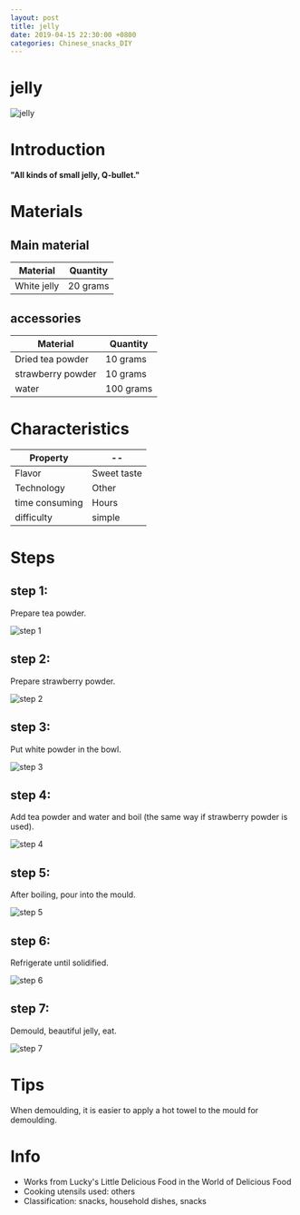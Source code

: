 ```yaml
---
layout: post
title: jelly
date: 2019-04-15 22:30:00 +0800
categories: Chinese_snacks_DIY
---
```


# jelly

![jelly]({{site.baseurl}}/img/452539/452539.jpg)

# Introduction

**"All kinds of small jelly, Q-bullet."**

# Materials


## Main material

Material|Quantity
--|--
White jelly|20 grams

## accessories

Material|Quantity
--|--
Dried tea powder|10 grams
strawberry powder|10 grams
water|100 grams

# Characteristics

Property|--
--|--
Flavor|Sweet taste
Technology|Other
time consuming|Hours
difficulty|simple

# Steps

## step 1:

Prepare tea powder.

![step 1]({{site.baseurl}}/img/452539/1.jpg)

## step 2:

Prepare strawberry powder.

![step 2]({{site.baseurl}}/img/452539/2.jpg)

## step 3:

Put white powder in the bowl.

![step 3]({{site.baseurl}}/img/452539/3.jpg)

## step 4:

Add tea powder and water and boil (the same way if strawberry powder is used).

![step 4]({{site.baseurl}}/img/452539/4.jpg)

## step 5:

After boiling, pour into the mould.

![step 5]({{site.baseurl}}/img/452539/5.jpg)

## step 6:

Refrigerate until solidified.

![step 6]({{site.baseurl}}/img/452539/6.jpg)

## step 7:

Demould, beautiful jelly, eat.

![step 7]({{site.baseurl}}/img/452539/7.jpg)

# Tips

When demoulding, it is easier to apply a hot towel to the mould for demoulding.

# Info

- Works from Lucky's Little Delicious Food in the World of Delicious Food
- Cooking utensils used: others
- Classification: snacks, household dishes, snacks